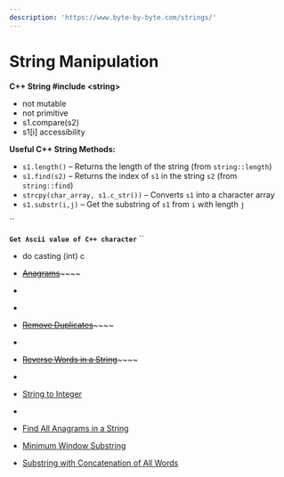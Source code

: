 ```yaml
---
description: 'https://www.byte-by-byte.com/strings/'
---
```


# String Manipulation

**C++ String  \#include &lt;string&gt;**

* not mutable 
* not primitive 
* s1.compare\(s2\)
* s1\[i\] accessibility 

**Useful C++ String Methods:**

* `s1.length()` – Returns the length of the string \(from `string::length`\)
* `s1.find(s2)` – Returns the index of `s1` in the string `s2` \(from `string::find`\)
* `strcpy(char_array, s1.c_str())` – Converts `s1` into a character array
* `s1.substr(i,j)` – Get  the substring of `s1` from `i` with length `j`

\`\`

**`Get Ascii value of C++ character`** ``

* do casting \(int\) c



* [~~Anagrams~~](https://www.byte-by-byte.com/anagrams/)~~~~
* ~~~~[~~Sorting the characters in a string~~](https://www.geeksforgeeks.org/sort-string-characters/)~~~~
* ~~~~[~~Longest substring without a repeating character~~](https://leetcode.com/problems/longest-substring-without-repeating-characters/)~~~~
* [~~Remove Duplicates~~](https://leetcode.com/problems/remove-duplicates-from-sorted-array/)~~~~
* ~~~~[~~Is String a Palindrom~~e](https://leetcode.com/problems/valid-palindrome/)
* [~~Reverse Words in a String~~](https://www.interviewcake.com/question/cpp/reverse-words/?utm_source=bbb&utm_medium=affiliate&utm_campaign=bbb)~~~~
* ~~~~[~~Convert Strings to Binary~~](https://www.geeksforgeeks.org/convert-string-binary-sequence/)~~~~
* [String to Integer](https://leetcode.com/problems/string-to-integer-atoi/)
* ~~~~[~~Compare Version Numbers~~](https://leetcode.com/problems/compare-version-numbers/)~~~~
* [Find All Anagrams in a String](https://leetcode.com/problems/find-all-anagrams-in-a-string/description/)
* [Minimum Window Substring](https://leetcode.com/problems/minimum-window-substring/description/)
* [Substring with Concatenation of All Words](https://leetcode.com/problems/substring-with-concatenation-of-all-words/description/)


